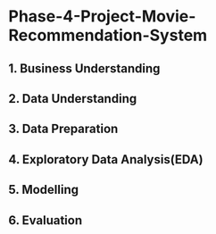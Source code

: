 # Phase-4-Project-Movie-Recommendation-System
## 1. Business Understanding
## 2. Data Understanding
## 3. Data Preparation
## 4. Exploratory Data Analysis(EDA)
## 5. Modelling
## 6. Evaluation
